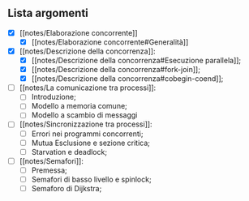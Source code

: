 ## Lista argomenti
- [x] [[notes/Elaborazione concorrente]]
	- [x] [[notes/Elaborazione concorrente#Generalità]]
- [x] [[notes/Descrizione della concorrenza]]:
	- [x] [[notes/Descrizione della concorrenza#Esecuzione parallela]];
	- [x] [[notes/Descrizione della concorrenza#fork-join]];
	- [x] [[notes/Descrizione della concorrenza#cobegin-coend]];
- [ ] [[notes/La comunicazione tra processi]]:
	- [ ] Introduzione;
	- [ ] Modello a memoria comune;
	- [ ] Modello a scambio di messaggi
- [ ] [[notes/Sincronizzazione tra processi]]:
	- [ ] Errori nei programmi concorrenti;
	- [ ] Mutua Esclusione e sezione critica;
	- [ ] Starvation e deadlock;
- [ ] [[notes/Semafori]]:
	- [ ] Premessa;
	- [ ] Semafori di basso livello e spinlock;
	- [ ] Semaforo di Dijkstra;
